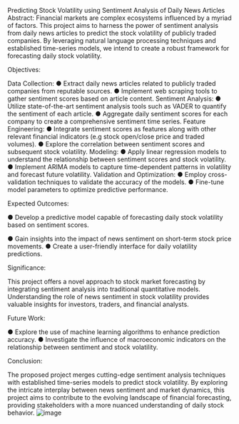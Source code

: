 Predicting Stock Volatility using Sentiment Analysis of Daily News Articles Abstract:
Financial markets are complex ecosystems influenced by a myriad of factors. This project aims to harness the power of sentiment analysis from daily news articles to
predict the stock volatility of publicly traded companies. By leveraging natural language processing techniques and established time-series models, we intend to create a robust framework for forecasting daily stock volatility.

Objectives:

Data Collection:
●	Extract daily news articles related to publicly traded companies from reputable sources.
●	Implement web scraping tools to gather sentiment scores based on article content.
Sentiment Analysis:
●	Utilize state-of-the-art sentiment analysis tools such as VADER to quantify the sentiment of each article.
●	Aggregate daily sentiment scores for each company to create a comprehensive sentiment time series.
Feature Engineering:
●	Integrate sentiment scores as features along with other relevant financial indicators (e.g stock open/close price and traded volumes).
●	Explore the correlation between sentiment scores and subsequent stock volatility.
Modeling:
●	Apply linear regression models to understand the relationship between sentiment scores and stock volatility.
●	Implement ARIMA models to capture time-dependent patterns in volatility and forecast future volatility.
Validation and Optimization:
●	Employ cross-validation techniques to validate the accuracy of the models.
●	Fine-tune model parameters to optimize predictive performance.

Expected Outcomes:

●	Develop a predictive model capable of forecasting daily stock volatility based on sentiment scores.
 
●	Gain insights into the impact of news sentiment on short-term stock price movements.
●	Create a user-friendly interface for daily volatility predictions.

Significance:

This project offers a novel approach to stock market forecasting by integrating
sentiment analysis into traditional quantitative models. Understanding the role of news sentiment in stock volatility provides valuable insights for investors, traders, and financial analysts.

Future Work:

●	Explore the use of machine learning algorithms to enhance prediction accuracy.
●	Investigate the influence of macroeconomic indicators on the relationship between sentiment and stock volatility.

Conclusion:

The proposed project merges cutting-edge sentiment analysis techniques with established time-series models to predict stock volatility. By exploring the intricate interplay between news sentiment and market dynamics, this project aims to contribute to the evolving landscape of financial forecasting, providing stakeholders with a more nuanced understanding of daily stock behavior.
![image](https://github.com/supriyouva/Stocks-prediction-using-ML/assets/111470450/7a4a5705-4458-4b9f-9f57-01e175d50db9)
